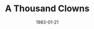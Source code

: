 ---
title: A Thousand Clowns
date: 1983-01-21
closing_date: 1983-02-05
layout: productions
featured_image:
image_caption:
image_credit:
playbill:
category:
Theatre: Theatre Jacksonville
Venue: Little Theatre
cast:
- Nick Burns: David Teitelman
- Murray Burns: Dean Philips
- Albert Amundson: Daniel Handler
- Sandra Markowitz: Celeste Lynch
- Arnold Burns: Abel Handler
- Leo Herman: Mark Snitzer
- Stage Manager: Mary Anne Murray
crew:
- Director: Ray Jensen
- Technical Director: Andrew J. Way
- Set Design: Andrew J. Way
- Lighting Design: Andrew J. Way
- Properties:
  - Amelia Senhausen
  - Chris Strickland
  - Pam Jackson
- Lighting Technician: Rusty Reynolds
- Sound Technician: Chris Strickland
- Sound Design: Tom Heffernan
- Key Grip: Dave Stillson
- Grips:
  - Randy Ball
  - Bob White
- Construction Crew:
  - Chris Strickland
  - Dean Philips
  - Mark Snitzer
  - Abel Handler
  - Catherine Handler
  - Claudia Hickens
  - Mike Lewis
  - Elizabeth Messengael
  - Stanley Constantini
  - Tom Heffernan
  - Dave Stillson
  - Rusty Reynolds
  - Mark Thomas
  - Steve Albano
  - Randy Ball
  - Ethel Lee
  - Joyce Block
  - Claudine Brennan
  - Pam Jackson
  - Shirley Cooke
- Cast Photos: Dick Kerekes
orchestra:
external_links:
---